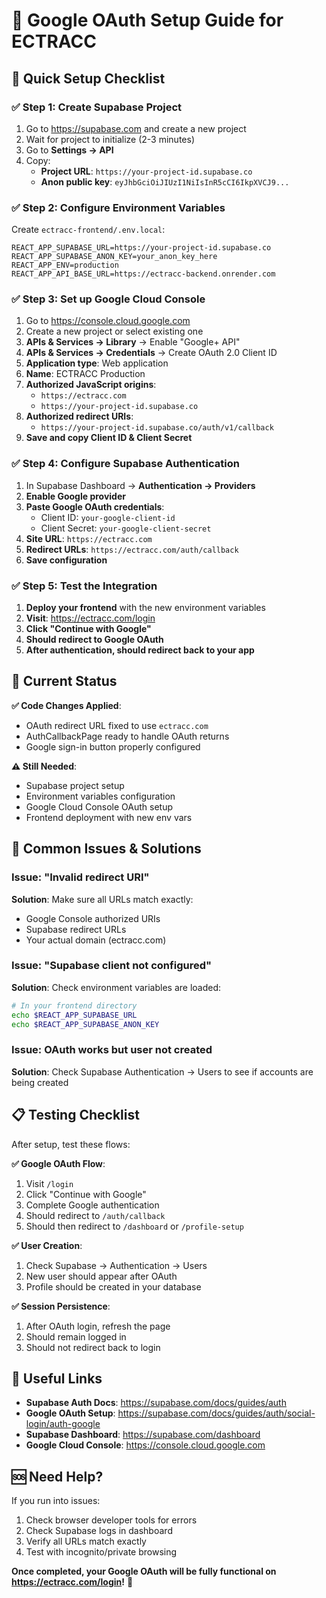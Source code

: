 # 🔐 Google OAuth Setup Guide for ECTRACC

## 🎯 **Quick Setup Checklist**

### **✅ Step 1: Create Supabase Project**
1. Go to https://supabase.com and create a new project
2. Wait for project to initialize (2-3 minutes)
3. Go to **Settings → API**
4. Copy:
   - **Project URL**: `https://your-project-id.supabase.co`
   - **Anon public key**: `eyJhbGciOiJIUzI1NiIsInR5cCI6IkpXVCJ9...`

### **✅ Step 2: Configure Environment Variables**
Create `ectracc-frontend/.env.local`:
```env
REACT_APP_SUPABASE_URL=https://your-project-id.supabase.co
REACT_APP_SUPABASE_ANON_KEY=your_anon_key_here
REACT_APP_ENV=production
REACT_APP_API_BASE_URL=https://ectracc-backend.onrender.com
```

### **✅ Step 3: Set up Google Cloud Console**
1. Go to https://console.cloud.google.com
2. Create a new project or select existing one
3. **APIs & Services → Library** → Enable "Google+ API"
4. **APIs & Services → Credentials** → Create OAuth 2.0 Client ID
5. **Application type**: Web application
6. **Name**: ECTRACC Production
7. **Authorized JavaScript origins**:
   - `https://ectracc.com`
   - `https://your-project-id.supabase.co`
8. **Authorized redirect URIs**:
   - `https://your-project-id.supabase.co/auth/v1/callback`
9. **Save and copy Client ID & Client Secret**

### **✅ Step 4: Configure Supabase Authentication**
1. In Supabase Dashboard → **Authentication → Providers**
2. **Enable Google provider**
3. **Paste Google OAuth credentials**:
   - Client ID: `your-google-client-id`
   - Client Secret: `your-google-client-secret`
4. **Site URL**: `https://ectracc.com`
5. **Redirect URLs**: `https://ectracc.com/auth/callback`
6. **Save configuration**

### **✅ Step 5: Test the Integration**
1. **Deploy your frontend** with the new environment variables
2. **Visit**: https://ectracc.com/login
3. **Click "Continue with Google"**
4. **Should redirect to Google OAuth**
5. **After authentication, should redirect back to your app**

## 🔧 **Current Status**

**✅ Code Changes Applied**:
- OAuth redirect URL fixed to use `ectracc.com`
- AuthCallbackPage ready to handle OAuth returns
- Google sign-in button properly configured

**⚠️ Still Needed**:
- Supabase project setup
- Environment variables configuration
- Google Cloud Console OAuth setup
- Frontend deployment with new env vars

## 🚨 **Common Issues & Solutions**

### **Issue**: "Invalid redirect URI"
**Solution**: Make sure all URLs match exactly:
- Google Console authorized URIs
- Supabase redirect URLs
- Your actual domain (ectracc.com)

### **Issue**: "Supabase client not configured"
**Solution**: Check environment variables are loaded:
```bash
# In your frontend directory
echo $REACT_APP_SUPABASE_URL
echo $REACT_APP_SUPABASE_ANON_KEY
```

### **Issue**: OAuth works but user not created
**Solution**: Check Supabase Authentication → Users to see if accounts are being created

## 📋 **Testing Checklist**

After setup, test these flows:

**✅ Google OAuth Flow**:
1. Visit `/login`
2. Click "Continue with Google"
3. Complete Google authentication
4. Should redirect to `/auth/callback`
5. Should then redirect to `/dashboard` or `/profile-setup`

**✅ User Creation**:
1. Check Supabase → Authentication → Users
2. New user should appear after OAuth
3. Profile should be created in your database

**✅ Session Persistence**:
1. After OAuth login, refresh the page
2. Should remain logged in
3. Should not redirect back to login

## 🔗 **Useful Links**

- **Supabase Auth Docs**: https://supabase.com/docs/guides/auth
- **Google OAuth Setup**: https://supabase.com/docs/guides/auth/social-login/auth-google
- **Supabase Dashboard**: https://supabase.com/dashboard
- **Google Cloud Console**: https://console.cloud.google.com

## 🆘 **Need Help?**

If you run into issues:
1. Check browser developer tools for errors
2. Check Supabase logs in dashboard
3. Verify all URLs match exactly
4. Test with incognito/private browsing

**Once completed, your Google OAuth will be fully functional on https://ectracc.com/login!** 🎉
